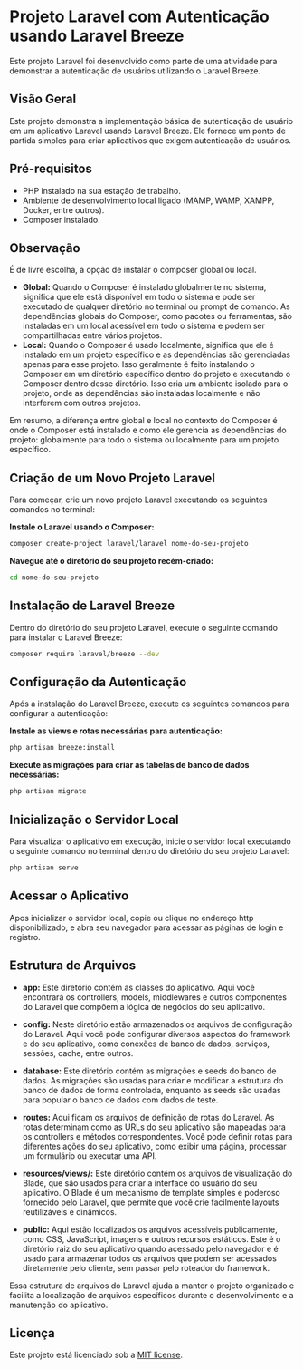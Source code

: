 # Projeto Laravel com Autenticação usando Laravel Breeze

Este projeto Laravel foi desenvolvido como parte de uma atividade para demonstrar a autenticação de usuários utilizando o Laravel Breeze.

## Visão Geral

Este projeto demonstra a implementação básica de autenticação de usuário em um aplicativo Laravel usando Laravel Breeze. Ele fornece um ponto de partida simples para criar aplicativos que exigem autenticação de usuários.

## Pré-requisitos

- PHP instalado na sua estação de trabalho.
- Ambiente de desenvolvimento local ligado (MAMP, WAMP, XAMPP, Docker, entre outros).
- Composer instalado.

## Observação

É de livre escolha, a opção de instalar o composer global ou local.

- **Global:** Quando o Composer é instalado globalmente no sistema, significa que ele está disponível em todo o sistema e pode ser executado de qualquer diretório no terminal ou prompt de comando. As dependências globais do Composer, como pacotes ou ferramentas, são instaladas em um local acessível em todo o sistema e podem ser compartilhadas entre vários projetos.
- **Local:** Quando o Composer é usado localmente, significa que ele é instalado em um projeto específico e as dependências são gerenciadas apenas para esse projeto. Isso geralmente é feito instalando o Composer em um diretório específico dentro do projeto e executando o Composer dentro desse diretório. Isso cria um ambiente isolado para o projeto, onde as dependências são instaladas localmente e não interferem com outros projetos.

Em resumo, a diferença entre global e local no contexto do Composer é onde o Composer está instalado e como ele gerencia as dependências do projeto: globalmente para todo o sistema ou localmente para um projeto específico.

## Criação de um Novo Projeto Laravel

Para começar, crie um novo projeto Laravel executando os seguintes comandos no terminal:

**Instale o Laravel usando o Composer:**
```bash
composer create-project laravel/laravel nome-do-seu-projeto
```

**Navegue até o diretório do seu projeto recém-criado:**
```bash
cd nome-do-seu-projeto
```

## Instalação de Laravel Breeze

Dentro do diretório do seu projeto Laravel, execute o seguinte comando para instalar o Laravel Breeze:

```bash
composer require laravel/breeze --dev
```

## Configuração da Autenticação

Após a instalação do Laravel Breeze, execute os seguintes comandos para configurar a autenticação:

**Instale as views e rotas necessárias para autenticação:**
```bash
php artisan breeze:install
```

**Execute as migrações para criar as tabelas de banco de dados necessárias:**
```bash
php artisan migrate
```

## Inicialização o Servidor Local

Para visualizar o aplicativo em execução, inicie o servidor local executando o seguinte comando no terminal dentro do diretório do seu projeto Laravel:

```bash
php artisan serve
```

## Acessar o Aplicativo

Apos inicializar o servidor local, copie ou clique no endereço http disponibilizado, e abra seu navegador para acessar as páginas de login e registro.

## Estrutura de Arquivos

- **app:** Este diretório contém as classes do aplicativo. Aqui você encontrará os controllers, models, middlewares e outros componentes do Laravel que compõem a lógica de negócios do seu aplicativo.

- **config:** Neste diretório estão armazenados os arquivos de configuração do Laravel. Aqui você pode configurar diversos aspectos do framework e do seu aplicativo, como conexões de banco de dados, serviços, sessões, cache, entre outros.

- **database:** Este diretório contém as migrações e seeds do banco de dados. As migrações são usadas para criar e modificar a estrutura do banco de dados de forma controlada, enquanto as seeds são usadas para popular o banco de dados com dados de teste.

- **routes:** Aqui ficam os arquivos de definição de rotas do Laravel. As rotas determinam como as URLs do seu aplicativo são mapeadas para os controllers e métodos correspondentes. Você pode definir rotas para diferentes ações do seu aplicativo, como exibir uma página, processar um formulário ou executar uma API.

- **resources/views/:** Este diretório contém os arquivos de visualização do Blade, que são usados para criar a interface do usuário do seu aplicativo. O Blade é um mecanismo de template simples e poderoso fornecido pelo Laravel, que permite que você crie facilmente layouts reutilizáveis e dinâmicos.

- **public:** Aqui estão localizados os arquivos acessíveis publicamente, como CSS, JavaScript, imagens e outros recursos estáticos. Este é o diretório raiz do seu aplicativo quando acessado pelo navegador e é usado para armazenar todos os arquivos que podem ser acessados diretamente pelo cliente, sem passar pelo roteador do framework.

Essa estrutura de arquivos do Laravel ajuda a manter o projeto organizado e facilita a localização de arquivos específicos durante o desenvolvimento e a manutenção do aplicativo.

## Licença

Este projeto está licenciado sob a [MIT license](https://opensource.org/licenses/MIT).
